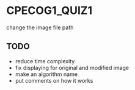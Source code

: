# CPECOG1_QUIZ1
change the image file path 
## TODO
- reduce time complexity
- fix displaying for original and modified image
- make an algorithm name
- put comments on how it works
